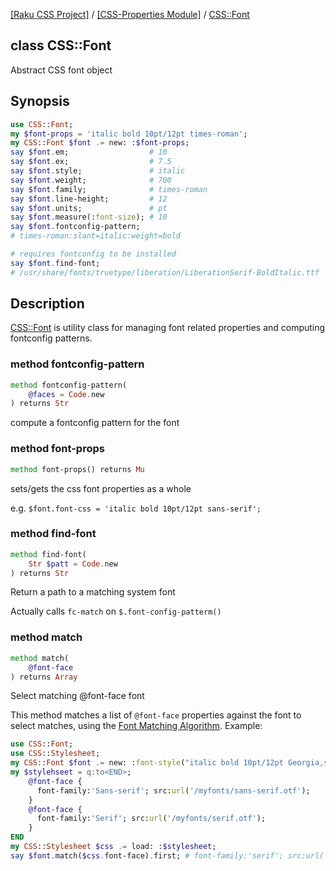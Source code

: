 [[Raku CSS Project]](https://css-raku.github.io)
 / [[CSS-Properties Module]](https://css-raku.github.io/CSS-Properties-raku)
 / [CSS::Font](https://css-raku.github.io/CSS-Properties-raku/CSS/Font)

class CSS::Font
---------------

Abstract CSS font object

Synopsis
--------

```raku
use CSS::Font;
my $font-props = 'italic bold 10pt/12pt times-roman';
my CSS::Font $font .= new: :$font-props;
say $font.em;                  # 10
say $font.ex;                  # 7.5
say $font.style;               # italic
say $font.weight;              # 700
say $font.family;              # times-roman
say $font.line-height;         # 12
say $font.units;               # pt
say $font.measure(:font-size); # 10
say $font.fontconfig-pattern;
# times-roman:slant=italic:weight=bold

# requires fontconfig to be installed
say $font.find-font;
# /usr/share/fonts/truetype/liberation/LiberationSerif-BoldItalic.ttf
```

Description
-----------

[CSS::Font](https://css-raku.github.io/CSS-Properties-raku/CSS/Font) is utility class for managing font related properties and computing fontconfig patterns.

### method fontconfig-pattern

```raku
method fontconfig-pattern(
    @faces = Code.new
) returns Str
```

compute a fontconfig pattern for the font

### method font-props

```raku
method font-props() returns Mu
```

sets/gets the css font properties as a whole

e.g. `$font.font-css = 'italic bold 10pt/12pt sans-serif';`

### method find-font

```raku
method find-font(
    Str $patt = Code.new
) returns Str
```

Return a path to a matching system font

Actually calls `fc-match` on `$.font-config-patterm()`

### method match

```raku
method match(
    @font-face
) returns Array
```

Select matching @font-face font

This method matches a list of `@font-face` properties against the font to select matches, using the [Font Matching Algorithm](https://www.w3.org/TR/2018/REC-css-fonts-3-20180920/#font-matching-algorithm). Example:

```raku
use CSS::Font;
use CSS::Stylesheet;
my CSS::Font $font .= new: :font-style("italic bold 10pt/12pt Georgia,serif");
my $stylehseet = q:to<END>;
    @font-face {
      font-family:'Sans-serif'; src:url('/myfonts/sans-serif.otf');
    }
    @font-face {
      font-family:'Serif'; src:url('/myfonts/serif.otf');
    }
END
my CSS::Stylesheet $css .= load: :$stylesheet;
say $font.match($css.font-face).first; # font-family:'serif'; src:url('/myfonts/serif.otf');
```

